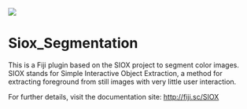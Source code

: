 ![](http://jenkins.imagej.net/job/Siox_Segmentation/lastBuild/badge/icon)

Siox_Segmentation
=================

This is a Fiji plugin based on the SIOX project to segment color images. SIOX stands for Simple Interactive Object Extraction, a method for extracting foreground from still images with very little user interaction.

For further details, visit the documentation site: http://fiji.sc/SIOX
